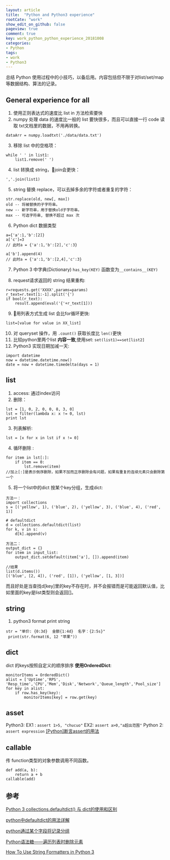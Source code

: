 ```yaml
---
layout: article
title:  "Python and Python3 experience"
rootCate: "work"
show_edit_on_github: false
pageview: true
comment: true
key: work_python_python_experience_20181008
categories:
- Python
tags:
- work
- Python3
---
```


总结 Python 使用过程中的小技巧，以备后用。内容包括但不限于对list/set/map等数据结构、算法的记录。

<!---more--->

## General experience for all
1. 使用正则表达式的速度比 list in 方法检索要快
2. numpy 处理 data 的速度比一般的 list 要快很多，而且可以直接一行 code 读取 txt文档里的数据，不用再转换。
```
dataArr = numpy.loadtxt('./data/data.txt')
```
3. 移除 list 中的空格项：
```
while ' ' in list1:
    list1.remove(' ')
```
4. list 转换成 string，join会更快：
```
','.join(list1)
```

5.  string 替换 replace，可以去掉多余的字符或者重复的字符：
```
str.replace(old, new[, max])
old -- 将被替换的子字符串。
new -- 新字符串，用于替换old子字符串。
max -- 可选字符串, 替换不超过 max 次
```

6. Python dict 数据类型
```
a={'a':1,'b':[2]}
a['c']=3
// 此时a = {'a':1,'b':[2],'c':3}

a['b'].append(4)
// 此时a = {'a':1,'b':[2,4],'c':3}
 ```
7. Python 3 中字典(Dictionary) `has_key(KEY)` 函数变为`__contains__(KEY)`

8. request请求返回的 string 结果重构:
```
r=requests.get('XXXX',params=params)
r_text=r.text[1:-1].split('{')
if bool(r_text):
    result.append(eval('{'+r_text[1]))
```
9. 用列表方式生成 list 会比for循环更快:
```
list=[value for value in XX_list]
```
10. 对 queryset 操作，用 `.count()` 获取长度比 `len()`更快
11. 比较python里两个list **内容一致**,使用set: `set(list1)==set[list2]`
12. Python3 实现日期加减一天:
```
import datetime
now = datetime.datetime.now()
date = now + datetime.timedelta(days = 1)
```

## list
1. access: 通过index访问
2. 删除：
```
lst = [1, 0, 2, 0, 0, 8, 3, 0]
lst = filter(lambda x: x != 0, lst)
print lst
```
3. 列表解析:
```
lst = [x for x in lst if x != 0]
```

4. 循环删除 :
```
for item in lst[:]:
    if item == 0:
        lst.remove(item)
//加上[:]是表示倒序删除，如果不加而正序删除会有问题，如果有重复的连续元素只会删除第一个
```

5. 将一个list中的dict 按某个key分组，生成dict:
```
方法一：
import collections
s = [('yellow', 1), ('blue', 2), ('yellow', 3), ('blue', 4), ('red', 1)]

# defaultdict
d = collections.defaultdict(list)
for k, v in s:
    d[k].append(v)

方法二：
output_dict = {}
for item in input_list:
    output_dict.setdefault(item['a'], []).append(item)

//结果
list(d.items())
[('blue', [2, 4]), ('red', [1]), ('yellow', [1, 3])]
```
而且好处是当查找d[key]里的key不存在时，并不会报错而是可能返回默认值，比如里面的key是list类型则会返回[]。


## string
1. python3 format print string
```
str = "单价: {0:3d}  金额{1:4d}  名字：{2:5s}"
 print(str.format(6, 12 "苹果"))
```

## dict
dict 的keys按照自定义的顺序排序 **使用OrderedDict**: 
```
monitorItems = OrderedDict()
alist = ['Uptime','RPS', 'Resp_time','CPU','Mem','Disk','Network','Queue_length','Pool_size']
for key in alist:
    if row.has_key(key):
        monitorItems[key] = row.get(key)
```

## asset
Python3: EX1 : `assert 1>5, "chucuo"` EX2: `assert a>0,"a超出范围"`
Python 2: `assert expression`
[[Python]断言assert的用法](https://blog.csdn.net/humanking7/article/details/45950781)

## callable 
传 function类型的对象参数调用不同函数。
```
def add(a, b):
    return a + b 
callable(add)
```

## 参考
[Python 3 collections.defaultdict() 与 dict的使用和区别](https://blog.csdn.net/kyi_zhu123/article/details/80203118)

[python中defaultdict的用法详解](https://blog.csdn.net/dpengwang/article/details/79308064)

[python通过某个字段将记录分组](https://blog.csdn.net/zhousishuo/article/details/78391238)

[Python语法糖——遍历列表时删除元素](https://segmentfault.com/a/1190000007214571)

[How To Use String Formatters in Python 3](https://www.digitalocean.com/community/tutorials/how-to-use-string-formatters-in-python-3)